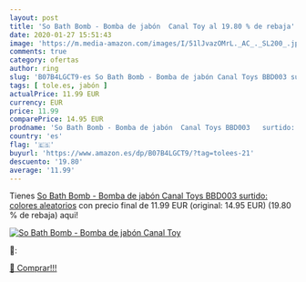 ```yaml
---
layout: post
title: 'So Bath Bomb - Bomba de jabón  Canal Toy al 19.80 % de rebaja'
date: 2020-01-27 15:51:43
image: 'https://m.media-amazon.com/images/I/51lJvazOMrL._AC_._SL200_.jpg'
comments: true
category: ofertas
author: ring
slug: 'B07B4LGCT9-es So Bath Bomb - Bomba de jabón Canal Toys BBD003 surtido:...'
tags: [ tole.es, jabón ]
actualPrice: 11.99 EUR
currency: EUR
price: 11.99
comparePrice: 14.95 EUR
prodname: 'So Bath Bomb - Bomba de jabón  Canal Toys BBD003   surtido: colores aleatorios'
country: 'es'
flag: '🇪🇸'
buyurl: 'https://www.amazon.es/dp/B07B4LGCT9/?tag=tolees-21'
descuento: '19.80'
average: '11.99'
---
```


Tienes [So Bath Bomb - Bomba de jabón  Canal Toys BBD003   surtido: colores aleatorios](https://www.amazon.es/dp/B07B4LGCT9/?tag=tolees-21) con precio final de  11.99 EUR (original: 14.95 EUR) (19.80 %  de rebaja) aqui!

[![So Bath Bomb - Bomba de jabón  Canal Toy](https://m.media-amazon.com/images/I/51lJvazOMrL._AC_._SL200_.jpg)](https://www.amazon.es/dp/B07B4LGCT9/?tag=tolees-21)

🔎:


[🛒 Comprar!!!](https://www.amazon.es/dp/B07B4LGCT9/?tag=tolees-21)
